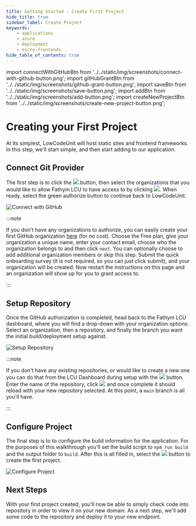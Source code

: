 ```yaml
---
title: Getting Started - Create First Project
hide_title: true
sidebar_label: Create Project
keywords:
    - applications
    - azure
    - deployment
    - micro-frontends
hide_table_of_contents: true
---
```


import connectWithGitHubBtn from '../../static/img/screenshots/connect-with-github-button.png';
import gitHubGrantBtn from '../../static/img/screenshots/github-grant-button.png';
import saveBtn from '../../static/img/screenshots/save-button.png';
import addBtn from '../../static/img/screenshots/add-button.png';
import createNewProjectBtn from '../../static/img/screenshots/create-new-project-button.png';

# Creating your First Project 

At its simplest, LowCodeUnit will host static sties and frontend frameworks.  In this step, we'll start simple, and then start adding to our application.

## Connect Git Provider

The first step is to click the <img src={connectWithGitHubBtn} class="text-image" /> button, then select the organizations that you would like to allow Fathym LCU to have access to by clicking <img src={gitHubGrantBtn} class="text-image" />.  When ready, select the green authorize button to continue back to LowCodeUnit.

![Connect with GitHub](/img/screenshots/connect-with-github.png)

:::note

If you don't have any organizations to authorize, you can easily create your first GitHub organization [here](https://github.com/organizations/plan) (for no cost).  Choose the Free plan, give your organization a unique name, enter your contact email, choose who the organization belongs to and then click `next`.  You can optionally choose to add additional organization members or skip this step.  Submit the quick onboarding survey (it is not required, so you can just click submit), and your organization will be created.  Now restart the instructions on this page and an organization will show up for you to grant access to.

:::

## Setup Repository

Once the GitHub authorization is completed, head back to the Fathym LCU dashboard, where you will find a drop-down with your organization options.  Select an organization, then a repository, and finally the branch you want the initial build/deployment setup against.

![Setup Repository](/img/screenshots/setup-repository.png)

:::note

If you don't have any existing repositories, or would like to create a new one you can do that from the LCU Dashboard during setup with the <img src={addBtn} class="text-image" /> button.  Enter the name of the repository, click <img src={saveBtn} class="text-image" /> and once complete it should reload with your new repository selected.  At this point, a `main` branch is all you'll have.

:::

## Configure Project

The final step is to to configure the build information for the application.  For the purposes of this walkthrough you'll set the build script to `npm run build` and the output folder to `build`.  After this is all filled in, select the <img src={createNewProjectBtn} class="text-image" /> button to create the first project.

![Configure Project](/img/screenshots/configure-project.png)

## Next Steps

With your first project created, you'll now be able to simply check code into repository in order to view it on your new domain.  As a next step, we'll add some code to the repository and deploy it to your new endpoint.
